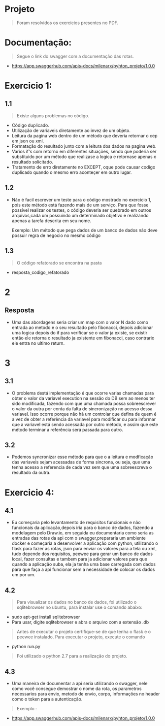 # Projeto
> Foram resolvidos os exercicios presentes no PDF.

# Documentação:
> Segue o link do swagger com a documentação das rotas.
* https://app.swaggerhub.com/apis-docs/milenarx/pyhton_projeto/1.0.0

# Exercicio 1:
## 1.1
> Existe alguns problemas no código.
* Código duplicado.
* Utilização de variaveis diretamente ao invez de um objeto.
* Leitura da pagina web dentro de um método que deveria retornar o cep
em json ou xml.
* Formatação do resultado junto com a leitura dos dados na pagina web.
* Varios if's com retorno em diferentes situações, sendo que poderia
ser substituido por um método que realizase a logica e retornase
apenas o resultado solicitado.
* Tratamento de erro diretamente no EXCEPT, oque pode causar codigo
duplicado quando o mesmo erro aconteçer em outro lugar.

## 1.2
* Não é facil escrever um teste para o código mostrado no exercicio 1, 
    pois este método está fazendo mais de um serviço. Para que fosse possível
    realizar os testes, o código deveria ser quebrado em outros arquivos,cada
    um possuindo um determinado objetivo e realizando apenas a tarefa descrita
    em seu nome.

    Exemplo:
        Um método que pega dados de um banco de dados não deve possuir regra de 
        negocio no mesmo código
## 1.3
> O código refatorado se encontra na pasta 
* resposta_codigo_refatorado
# 2
## Resposta
* Uma das abordagens seria criar um map com o valor N dado como entrada ao metodo
    e o seu resultado pelo fibonacci, depois adicionar uma logica depois do if para verificar
    se o valor ja existe, se existir então ele retorna o resultado ja existente em fibonacci,
    caso contrario ele entra no ultimo return.
# 3
## 3.1
* O problema destá implementação é que ocorre varias chamadas para obter 
    o valor da variavel execution na sessão do DB sem ao menos ter sido modificada,
    fazendo com que uma chamada possa sobreescrever o valor da outra por conta
    da falta de sincronização no acesso dessa variavel.
    Isso ocorre porque não há um controlar que defina de quem é a vez de obter
    a referência da variavel para modificar ou para informar que a variavel 
    está sendo acessada por outro método, e assim que este método terminar
    a referência será passada para outro.
## 3.2
* Podemos syncronizar esse método para que o a leitura e modficação
    das variaveis sejam acessadas de forma sincrona, ou seja, que uma tenha acesso a referencia
    de cada vez sem que uma sobreescreva o resultado da outra.
# Exercicio 4:
## 4.1
* Eu começaria pelo levantamento de requisitos funcionais e não funcionais 
    da aplicação,depois iria para o banco de dados, fazendo a modelagem pelo Draw.io,
    em seguida eu documentaria como seria as entradas das rotas da api com 
    o swagger,prepararia um ambiente docker e começaria a desenvolver a 
    aplicação com python, utilizando o flask para fazer as rotas, json para
    enviar os valores para a tela ou xml, tudo depende dos requisitos,
    peewee para gerar um banco de dados local, fazer consultas e tambem para ja adicionar valores
    para que quando a aplicação suba, ela ja tenha uma base carregada com dados para que 
    faça a api funcionar sem a necessidade de colocar os dados um por um.

## 4.2
> Para visualizar os dados no banco de dados, foi utilizado o sqlitebrowser no ubuntu, para instalar use o comando abaixo:
* sudo apt-get install sqlitebrowser
* Para usar, digite sqlitebrowser e abra o arquivo com a extensão .db
> Antes de executar o projeto certifique-se de que tenha o flask e o peewee instalado.
> Para executar o projeto, execute o comando
* python run.py
> Foi utilizado o python 2.7 para a realização do projeto.

## 4.3
* Uma maneira de documentar a api seria utilizando o swagger, nele como
    você consegue demostrar o nome da rota, os parametros necessarios para envio,
    metodo de envio, corpo, informações no header como o token para a autenticação.
> Exemplo :
* https://app.swaggerhub.com/apis-docs/milenarx/pyhton_projeto/1.0.0